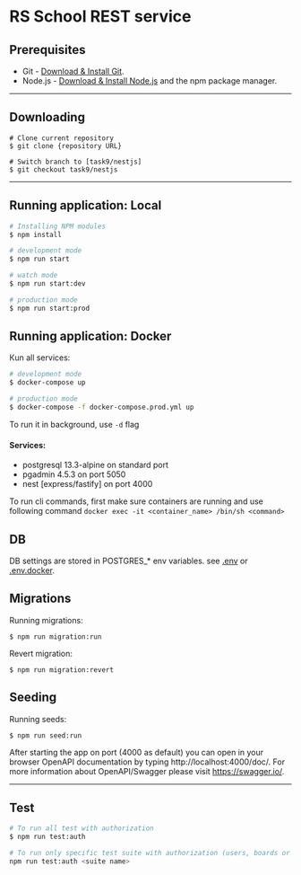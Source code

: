
# RS School REST service

## Prerequisites

- Git - [Download & Install Git](https://git-scm.com/downloads).
- Node.js - [Download & Install Node.js](https://nodejs.org/en/download/) and the npm package manager.

---

## Downloading

```
# Clone current repository
$ git clone {repository URL}

# Switch branch to [task9/nestjs]
$ git checkout task9/nestjs
```

---

## Running application: Local

```bash
# Installing NPM modules
$ npm install

# development mode
$ npm run start

# watch mode
$ npm run start:dev

# production mode
$ npm run start:prod
```

## Running application: Docker
Кun all services:

```bash
# development mode
$ docker-compose up

# production mode
$ docker-compose -f docker-compose.prod.yml up 
```
To run it in background, use `-d` flag

#### Services:

- postgresql 13.3-alpine on standard port
- pgadmin 4.5.3 on port 5050
- nest [express/fastify] on port 4000

To run cli commands, first make sure containers are running and use following command `docker exec -it <container_name> /bin/sh <command>`

## DB
DB settings are stored in POSTGRES_* env variables. see [.env](https://github.com/hardzeichyksiarhei/basic-nodejs-2021Q2/blob/task7/postgresql-typeorm/.env) or [.env.docker](https://github.com/hardzeichyksiarhei/basic-nodejs-2021Q2/blob/task7/postgresql-typeorm/.env.docker).

## Migrations
Running migrations:
```
$ npm run migration:run
```
Revert migration:
```
$ npm run migration:revert
```

## Seeding
Running seeds:
```
$ npm run seed:run
```

After starting the app on port (4000 as default) you can open in your browser OpenAPI documentation by typing http://localhost:4000/doc/. For more information about OpenAPI/Swagger please visit https://swagger.io/.

---

## Test

```bash
# To run all test with authorization
$ npm run test:auth

# To run only specific test suite with authorization (users, boards or tasks)
npm run test:auth <suite name>
```
